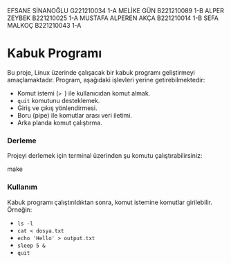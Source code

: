 EFSANE SİNANOĞLU G221210034 1-A
MELİKE GÜN B221210089 1-B
ALPER ZEYBEK B221210025 1-A
MUSTAFA ALPEREN AKÇA B221210014 1-B
SEFA MALKOÇ B221210043 1-A

# Kabuk Programı

Bu proje, Linux üzerinde çalışacak bir kabuk programı geliştirmeyi amaçlamaktadır. Program, aşağıdaki işlevleri yerine getirebilmektedir:

- Komut istemi (`> `) ile kullanıcıdan komut almak.
- `quit` komutunu desteklemek.
- Giriş ve çıkış yönlendirmesi.
- Boru (pipe) ile komutlar arası veri iletimi.
- Arka planda komut çalıştırma.

### Derleme

Projeyi derlemek için terminal üzerinden şu komutu çalıştırabilirsiniz:

make

### Kullanım

Kabuk programı çalıştırıldıktan sonra, komut istemine komutlar girilebilir. Örneğin:

- `ls -l`
- `cat < dosya.txt`
- `echo 'Hello' > output.txt`
- `sleep 5 &`
- `quit`


